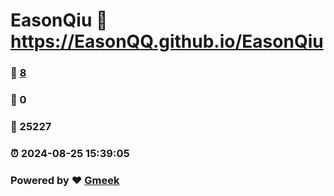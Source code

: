 # EasonQiu :link: https://EasonQQ.github.io/EasonQiu 
### :page_facing_up: [8](https://EasonQQ.github.io/EasonQiu/tag.html) 
### :speech_balloon: 0 
### :hibiscus: 25227 
### :alarm_clock: 2024-08-25 15:39:05 
### Powered by :heart: [Gmeek](https://github.com/Meekdai/Gmeek)
